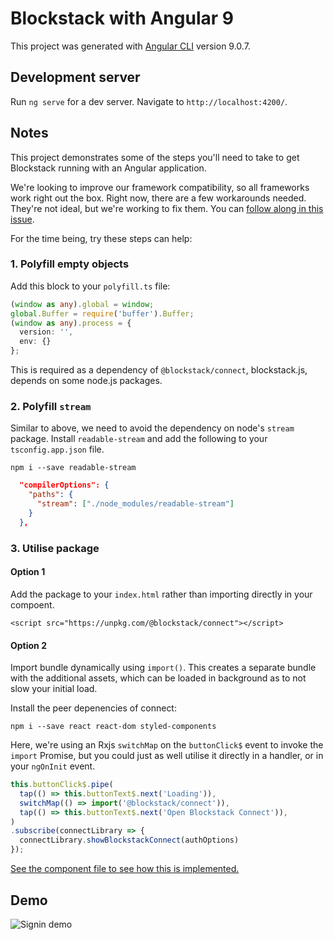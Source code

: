 # Blockstack with Angular 9

This project was generated with [Angular CLI](https://github.com/angular/angular-cli) version 9.0.7.

## Development server

Run `ng serve` for a dev server. Navigate to `http://localhost:4200/`.

## Notes

This project demonstrates some of the steps you'll need to take to get Blockstack running with an Angular application.

We're looking to improve our framework compatibility, so all frameworks work right out the box. Right now, there are a few workarounds needed. They're not ideal, but we're working to fix them. You can [follow along in this issue](https://github.com/blockstack/blockstack.js/issues/751).

For the time being, try these steps can help:

### 1. Polyfill empty objects

Add this block to your `polyfill.ts` file:

```typescript
(window as any).global = window;
global.Buffer = require('buffer').Buffer;
(window as any).process = {
  version: '',
  env: {}
};
```

This is required as a dependency of `@blockstack/connect`, blockstack.js, depends on some node.js packages.

### 2. Polyfill `stream`

Similar to above, we need to avoid the dependency on node's `stream` package. Install `readable-stream` and add the following to your `tsconfig.app.json` file.

```
npm i --save readable-stream
```

```json
  "compilerOptions": {
    "paths": {
      "stream": ["./node_modules/readable-stream"]
    }
  },
```

### 3. Utilise package

#### Option 1

Add the package to your `index.html` rather than importing directly in your compoent.

```
<script src="https://unpkg.com/@blockstack/connect"></script>
```

#### Option 2

Import bundle dynamically using `import()`. This creates a separate bundle with the additional assets, which can be loaded in background as to not slow your initial load.

Install the peer depenencies of connect:

```
npm i --save react react-dom styled-components
```

Here, we're using an Rxjs `switchMap` on the `buttonClick$` event to invoke the `import` Promise, but you could just as well utilise it directly in a handler, or in your `ngOnInit` event.

```typescript
this.buttonClick$.pipe(
  tap(() => this.buttonText$.next('Loading')),
  switchMap(() => import('@blockstack/connect')),
  tap(() => this.buttonText$.next('Open Blockstack Connect')),
)
.subscribe(connectLibrary => {
  connectLibrary.showBlockstackConnect(authOptions)
});
```

[See the component file to see how this is implemented.](./src/app/app.component.ts)

## Demo

![Signin demo](./angular-connect-demo.gif)